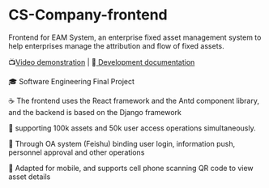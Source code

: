 # CS-Company-frontend

Frontend for EAM System, an enterprise fixed asset management system to help enterprises manage the attribution and flow of fixed assets.

:tv:[Video demonstration](https://cloud.tsinghua.edu.cn/f/061cb2f0a5524d9f8a86/) | :open_book:[ Development documentation](https://chushenges.feishu.cn/docx/MWCadJ7XfoxTu7xWXO7cjfxencc)

:mortar_board: Software Engineering Final Project

:coffee: The frontend uses the React framework and the Antd component library, and the backend is based on the Django framework 

:hugs: supporting 100k assets and 50k user access operations simultaneously.

 :two_men_holding_hands: Through OA system (Feishu) binding user login, information push, personnel approval and other operations

:calling: Adapted for mobile, and supports cell phone scanning QR code to view asset details